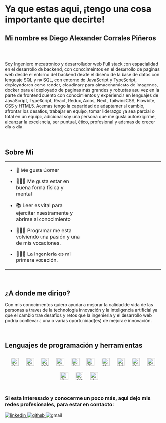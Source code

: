 <h1>Ya que estas aqui, ¡tengo una cosa importante que decirte!</h1>
<h2>Mi nombre es Diego Alexander Corrales Piñeros</h2>

<br/>
<h2></h2>
<p>
  Soy Ingeniero mecatronico y desarrollador web Full stack con espacialidad en el desarrollo de backend, con conocimeintos en el desarrollo de paginas web 
  desde el entorno del backend desde el diseño de la base de datos con lenguaje SQL y no SQL, con entorno de JavaScript y TypeScript, deployadores como render,
  cloudinary para almacenamiento de imagenes, docker para el deployado de paginas más grandes y robustas asu vez en la parte de frontend cuento con conocimientos
  y experiencia en lenguajes de JavaScript, TypeScript, React, Redux, Axios, Next,  TailwindCSS, Flowbite, CSS y HTML5. Ademas tengo la capacidad de adaptamer al
  cambio, afrontar los desafios, trabajar en equipo, tomar liderazgo ya sea parcial o total en un equipo, adicional soy una persona que me gusta autoexigirme, 
  alcanzar la excelencia, ser puntual, ético, profesional y ademas de crecer día a día.
</p>
<br/>  

## Sobre Mi
<table><tr><td valign="top" width="50%">

- 🍕 Me gusta Comer 
  
- 🏃🏽‍♂️ Me gusta estar en buena forma física y mental
  
- 📚 Leer es vital para ejercitar nuestramente y abrirse al conocimiento
  
- 👨🏽‍💻 Programar me esta volviendo una pasión y una de mis vocaciones.

- 👨🏽‍🔧 La ingenieria es mi primera vocación.

</td><td valign="top" width="50%">

</td></tr></table>  
<br/>


## ¿A donde me dirigo?
<p>
  Con mis conocimientos quiero ayudar a mejorar la calidad de vida de las personas a traves de la technología innovación y la inteligencia artificial
  ya que el cambio trae desafios y retos que la ingenieria y el desarrollo web podria conllevar a una o varias oportunidad(es) de mejora e innovación.
</p>
<br/>

## Lenguajes de programación y herramientas 
<div align="center">  
<a href="https://reactjs.org/" target="_blank"><img style="margin: 10px" src="https://profilinator.rishav.dev/skills-assets/react-original-wordmark.svg" alt="React" height="25" /></a>  
<a href="https://getbootstrap.com/docs/3.4/javascript/" target="_blank"><img style="margin: 10px" src="https://profilinator.rishav.dev/skills-assets/bootstrap-plain.svg" alt="Bootstrap" height="25" /></a>  
<a href="https://www.w3schools.com/css/" target="_blank"><img style="margin: 10px" src="https://profilinator.rishav.dev/skills-assets/css3-original-wordmark.svg" alt="CSS3" height="25" /></a>    
<a href="https://www.javascript.com/" target="_blank"><img style="margin: 10px" src="https://profilinator.rishav.dev/skills-assets/javascript-original.svg" alt="JavaScript" height="25" /></a>  
<a href="https://www.docker.com/" target="_blank"><img style="margin: 10px" src="https://profilinator.rishav.dev/skills-assets/docker-original-wordmark.svg" alt="Docker" height="25" /></a>  
<a href="https://www.typescriptlang.org/" target="_blank"><img style="margin: 10px" src="https://profilinator.rishav.dev/skills-assets/typescript-original.svg" alt="TypeScript" height="25" /></a>  
<a href="https://www.mysql.com/" target="_blank"><img style="margin: 10px" src="https://profilinator.rishav.dev/skills-assets/mysql-original-wordmark.svg" alt="MySQL" height="25" /></a>  
<a href="https://www.mongodb.com/" target="_blank"><img style="margin: 10px" src="https://profilinator.rishav.dev/skills-assets/mongodb-original-wordmark.svg" alt="MongoDB" height="25" /></a>  
<a href="https://www.python.org/" target="_blank"><img style="margin: 10px" src="https://profilinator.rishav.dev/skills-assets/python-original.svg" alt="Python" height="25" /></a>  
<a href="https://expressjs.com/" target="_blank"><img style="margin: 10px" src="https://profilinator.rishav.dev/skills-assets/express-original-wordmark.svg" alt="Express.js" height="25"</a>  
<a href="https://www.gnu.org/software/bash/" target="_blank"><img style="margin: 10px" src="https://profilinator.rishav.dev/skills-assets/gnu_bash-icon.svg" alt="Bash" height="25" /></a> 
<a href="https://github.com/" target="_blank"><img style="margin: 10px" src="https://profilinator.rishav.dev/skills-assets/git-scm-icon.svg" alt="Git" height="25" /></a>  
<a href="https://www.arduino.cc/" target="_blank"><img style="margin: 10px" src="https://profilinator.rishav.dev/skills-assets/arduino.png" alt="Arduino" height="25" /></a>  
<a>
  <img style="margin:10px"/>
</a>  
</div>  

<br/>  

<h3> Si esta interesado y conocerme un poco más, aqui dejo mis redes profesionales, para estar en contacto: </h3>
  
<a href="https://linkedin.com/in/diego-alexander-corrales-pineros">
<img src=https://img.shields.io/badge/linkedin-%231E77B5.svg?&style=for-the-badge&logo=linkedin&logoColor=white alt=linkedin style="margin-bottom: 5px;" />
</a>

<a href="https://github.com/DiegoCoPi" target="_blank">
<img src=https://img.shields.io/badge/github-%2324292e.svg?&style=for-the-badge&logo=github&logoColor=white alt=github style="margin-bottom: 5px;" />
</a>

<a>
  <img src=logos:google-gmail alt=gmail style="margin-bottom: 5px;" />
</a>

